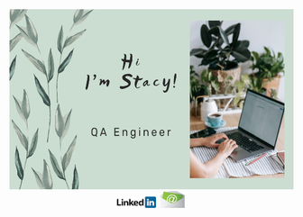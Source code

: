 <div id="header" align="center">
<img src="Picture/hi.png"  width="560" height="320">
</div>
 
<div id="badges" align="center">
<a href="https://linkedin.com/in/anastasiia-antipina-antipka"><img src="Picture/LinkedIn.png" width="70" height="20"></a>
<a href="mailto:antipkaanastasina@gmail.com"><img src="Picture/email.jpeg" width="50" height="30"></a>
</div>
